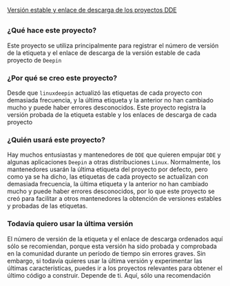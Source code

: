 
[Versión estable y enlace de descarga de los proyectos DDE](../packages-tag-version/packages-tag-1002-version.md)

## 

### ¿Qué hace este proyecto?
Este proyecto se utiliza principalmente para registrar el número de versión de la etiqueta y el enlace de descarga de la versión estable de cada proyecto de `Deepin`



### ¿Por qué se creo este proyecto?
Desde que `linuxdeepin` actualizó las etiquetas de cada proyecto con demasiada frecuencia, y la última etiqueta y la anterior no han cambiado mucho y puede haber errores desconocidos. Este proyecto registra la versión probada de la etiqueta estable y los enlaces de descarga de cada proyecto



### ¿Quién usará este proyecto?
Hay muchos entusiastas y mantenedores de `DDE` que quieren empujar `DDE` y algunas aplicaciones `Deepin` a otras distribuciones `Linux`. Normalmente, los mantenedores usarán la última etiqueta del proyecto por defecto, pero como ya se ha dicho, las etiquetas de cada proyecto se actualizan con demasiada frecuencia, la última etiqueta y la anterior no han cambiado mucho y puede haber errores desconocidos, por lo que este proyecto se creó para facilitar a otros mantenedores la obtención de versiones estables y probadas de las etiquetas.



### Todavía quiero usar la última versión 
El número de versión de la etiqueta y el enlace de descarga ordenados aquí sólo se recomiendan, porque esta versión ha sido probada y comprobada en la comunidad durante un período de tiempo sin errores graves. Sin embargo, si todavía quieres usar la última versión y experimentar las últimas características, puedes ir a los proyectos relevantes para obtener el último código a construir. Depende de ti. Aquí, sólo una recomendación

